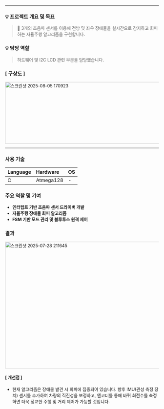 
***

### 💡 프로젝트 개요 및 목표

> 📢 3개의 초음파 센서를 이용해 전방 및 좌우 장애물을 실시간으로 감지하고 회피하는 자율주행 알고리즘을 구현합니다.

### 💡 담당 역할

> 하드웨어 및 I2C LCD 관련 부분을 담당했습니다.

### [ 구상도 ]
<img width="636" height="202" alt="스크린샷 2025-08-05 170923" src="https://github.com/user-attachments/assets/c15b66e8-90f9-41c5-85fd-85570b1f9217" />

---

### 사용 기술

| Language | Hardware | OS |
| :--- | :--- | :--- |
| C | Atmega128 | - |

### 주요 역할 및 기여

-   **인터럽트 기반 초음파 센서 드라이버 개발**
-   **자율주행 장애물 회피 알고리즘**
-   **FSM 기반 모드 관리 및 블루투스 원격 제어**

### 결과
<img width="647" height="415" alt="스크린샷 2025-07-28 211645" src="https://github.com/user-attachments/assets/18582f16-ac5f-4e17-85e9-4cba3a059363" />

#### [ 개선점 ]

-   현재 알고리즘은 장애물 발견 시 회피에 집중되어 있습니다. 향후 IMU(관성 측정 장치) 센서를 추가하여 차량의 직진성을 보정하고, 엔코더를 통해 바퀴 회전수를 측정하면 더욱 정교한 주행 및 거리 제어가 가능할 것입니다.
